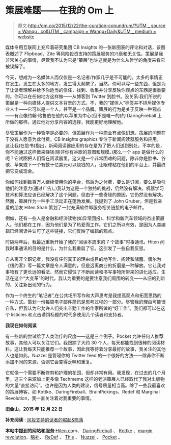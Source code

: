 # 策展难题——在我的 Om 上

> 原文:[http://om.co/2015/12/22/the-curation-conundrum/?UTM _ source = Wanqu . co&UTM _ campaign = Wanqu+Daily&UTM _ medium = website](http://om.co/2015/12/22/the-curation-conundrum/?utm_source=wanqu.co&utm_campaign=Wanqu+Daily&utm_medium=website)

媒体专用互联网上充斥着研究集团 CB Insights 的一张新图表的评论和对话，该图表概述了 Flipboad、Zite 等风险投资支持的策展服务的兴衰和无关性。策展是我非常关心的事情，尽管我不认为它是“策展”也许这就是为什么从哲学的角度来看它被误解了。

今天，想成为一名媒体人而仅仅是一名记者/作家几乎是不可能的。太多的事情正在发生，发生在太多的地方，发生得太频繁了。当然，你可以写一些东西，但是为了让读者理解并给予你适当的信任，找到、收集并分享反映你观点的东西是很重要的。你可以在任何地方这样做——从博客到 Twitter 到脸书。没关系:我们所说的策展是一种向媒体人提供文本背景的方式。不，我的“媒体人”标签并不排斥媒体专业人士——它可以是一个人，甚至是一个品牌。策展的行为是关于反映一种观点——有点像约翰·格鲁伯在他的以苹果为中心(但不是唯一的)的 DaringFireball 上所做的那样。通过他对分享内容的选择，我能更好地理解他。

尽管策展作为一种哲学是必要的，但策展作为一种商业有点像幻想。策展的问题在于没有人愿意为此付费。CB Insights graphics 专注于新闻阅读器服务和应用，这让我(在脸书)指出，新闻阅读器应用的存在是为了把人们送到别处。不幸的是，你不能通过这样做来赚钱(除非你有谷歌的意图和规模。)那么一个 app 是做什么的呢？它试图把人们留在阅读器里，这又是一个非常困难的问题，除非你是脸书、谷歌、苹果或下一个有数十亿美元可以烧钱的人，让眼球粘在他们的平台上，并最终把它变成现金。

你如何找到数百万人继续使用你的平台，然后为之付费，要么是订阅，要么是吸引他们的注意力(通过广告)。)我认为这是一个独特的挑战，仍然没有解决。机器学习技术和算法应该已经解决了这个问题，但由于一些奇怪的原因，它仍然没有解决。然而，策展作为一种手工活动正在蓬勃发展。我提到了 John Gruber，但是我亲爱的朋友 Hiten Shah 策划了一封充满软件即服务相关链接的电子邮件。

例如，还有一些人是金融和经济读物(如异常回报)、科学和新汽车领域的杰出策展人。他们都在工作，因为他们是为了热爱而工作。它们之所以有效，是因为人类编辑已经阅读并认可了这些链接，它们反映了编辑的观点。

时隔两年后，我最近重新开始了我的“阅读本周末的 7 个故事”时事通讯。Hiten 问我时事通讯的目的是什么，为什么我重启了它。这引发了一些自我反思。

自从离开全职记者，我没有任何真正的理由或目的地写作、阅读和储蓄。偶尔为《纽约客》写一篇文章是令人满意的，但是远离商业的折磨是一种解放。它让我对事物有了更长远的看法，然而它侵蚀了不断阅读和书写事物所带来的进化适应。生活在这个“大变革”的时代，我认为重要的是要注意我们周围的转变——从旧的到新的，关注新出现的行为。

作为一个终生的“笔记者”,在公共场所写作和大声思考是我提高观点和拓宽思路的一种方式。策划一份每周电子邮件简讯是思考过程的一部分。尽管我的理由可能很自私，但我认为它允许人们突出辛勤工作的作家所做的“好工作”。我们都可以在这个 listicles 和点击诱饵标题的时代多使用几个读者和支持者。

**我现在如何阅读**

有一些新的尝试给了人类治疗的尺度——这是三个例子。Pocket 允许任何人推荐故事，其他人可以关注它们。我跟踪了大约 30 个人，每天都能找到很棒的阅读材料。这让我每天只能推荐一个故事，因此我等待着分享最好的故事，我关注的其他人也是如此。Nuzzel 是管理你的 Twitter feed 的一个很好的方法——除非你不断添加不同的来源，否则它会变得乏味和重复。

它就像一个需要不断修剪和护理的花园，但却非常有用。我发现，在过去的几个月里，这三个来源加上更多像 Techmeme 这样的老派策展人已经取代了我对出版物的大量“直接访问”。也许是因为人类的建议，信号质量相当高。除了一些我最喜欢的策展博客，如 Kottke、DaringFireball、BrainPickings、Redef 和 Marginal Revolution，我一直关注着对我重要的事情。

**旧金山，2015 年 12 月 22 日**

**补充阅读** : [风投支持的读者的崛起&陨落](https://www.cbinsights.com/blog/news-reader-apps/)

**本帖中提到的网站和服务**:[Hiten.co](http://hiten.com)m、 [DaringFireball](https://www.daringfireball.com) 、 [Kottke](https://www.kottke.org) 、[margin revolution](http://marginalrevolution.com)、[脑补](https://www.brainpickings.org)、 [ReDef](http://redef.com/channel/media) 、 [This](https://this.cm) 、 [Nuzzel](https://www.nuzzel.com) 、 [Pocket](https://getpocket.com) 。